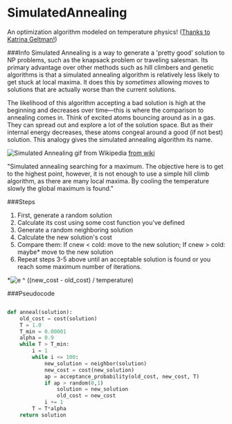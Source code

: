 # SimulatedAnnealing
An optimization algorithm modeled on temperature physics! ([Thanks to Katrina Geltman!](http://katrinaeg.com/simulated-annealing.html))

###Info
Simulated Annealing is a way to generate a 'pretty good' solution to NP problems, such as the knapsack problem or traveling salesman. Its primary advantage over other methods such as hill climbers and genetic algorithms is that a simulated annealing algorithm is relatively less likely to get stuck at local maxima. It does this by *sometimes* allowing moves to solutions that are actually worse than the current solutions. 

The likelihood of this algorithm accepting a bad solution is high at the beginning and decreases over time—this is where the comparison to annealing comes in. Think of excited atoms bouncing around as in a gas. They can spread out and explore a lot of the solution space. But as their internal energy decreases, these atoms congeal around a good (if not best) solution. This analogy gives the simulated annealing algorithm its name.

![Simulated Annealing gif from Wikipedia](https://upload.wikimedia.org/wikipedia/commons/d/d5/Hill_Climbing_with_Simulated_Annealing.gif) [from wiki](https://en.wikipedia.org/wiki/Simulated_annealing)

"Simulated annealing searching for a maximum. The objective here is to get to the highest point, however, it is not enough to use a simple hill climb algorithm, as there are many local maxima. By cooling the temperature slowly the global maximum is found."

###Steps
1. First, generate a random solution
2. Calculate its cost using some cost function you've defined
3. Generate a random neighboring solution
4. Calculate the new solution's cost
5. Compare them: If cnew < cold: move to the new solution; If cnew > cold: maybe* move to the new solution
6. Repeat steps 3-5 above until an acceptable solution is found or you reach some maximum number of iterations.

*![e ^ ((new_cost - old_cost) / temperature)](http://www.sciweavers.org/upload/Tex2Img_1436840461/eqn.png)

###Pseudocode
```python

def anneal(solution):
    old_cost = cost(solution)
    T = 1.0
    T_min = 0.00001
    alpha = 0.9
    while T > T_min:
        i = 1
        while i <= 100:
            new_solution = neighbor(solution)
            new_cost = cost(new_solution)
            ap = acceptance_probability(old_cost, new_cost, T)
            if ap > random(0,1)
                solution = new_solution
                old_cost = new_cost
            i += 1
        T = T*alpha
    return solution
```
